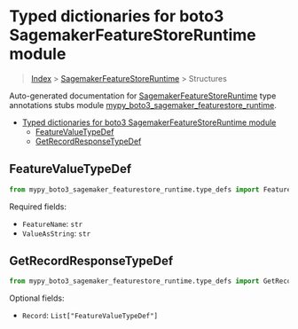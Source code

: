 # Typed dictionaries for boto3 SagemakerFeatureStoreRuntime module

> [Index](../README.md) > [SagemakerFeatureStoreRuntime](./README.md) > Structures

Auto-generated documentation for [SagemakerFeatureStoreRuntime](https://boto3.amazonaws.com/v1/documentation/api/latest/reference/services/sagemaker-featurestore-runtime.html#SagemakerFeatureStoreRuntime)
type annotations stubs module [mypy_boto3_sagemaker_featurestore_runtime](https://pypi.org/project/mypy-boto3-sagemaker-featurestore-runtime/).

- [Typed dictionaries for boto3 SagemakerFeatureStoreRuntime module](#typed-dictionaries-for-boto3-sagemakerfeaturestoreruntime-module)
  - [FeatureValueTypeDef](#featurevaluetypedef)
  - [GetRecordResponseTypeDef](#getrecordresponsetypedef)

## FeatureValueTypeDef

```python
from mypy_boto3_sagemaker_featurestore_runtime.type_defs import FeatureValueTypeDef
```


Required fields:
- `FeatureName`: `str`
- `ValueAsString`: `str`




## GetRecordResponseTypeDef

```python
from mypy_boto3_sagemaker_featurestore_runtime.type_defs import GetRecordResponseTypeDef
```




Optional fields:
- `Record`: `List["FeatureValueTypeDef"]`

